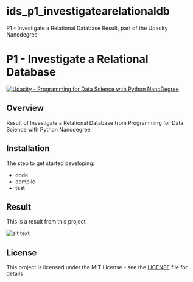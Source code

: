 # ids_p1_investigatearelationaldb
P1 - Investigate a Relational Database Result, part of the Udacity Nanodegree

# **P1 - Investigate a Relational Database** 
[![Udacity - Programming for Data Science with Python NanoDegree](https://github.com/vickyaziz/sdc_p1_lanelines/blob/master/test_images/shield-udacity.png)](https://www.udacity.com/school-of-data-science)


Overview
---
Result of Investigate a Relational Database from Programming for Data Science with Python Nanodegree


Installation
---

The step to get started developing:
* code
* compile
* test

Result
---

[//]: # (Image References)
[pipe0]: ./result/screenshoot.png "Investigate a Relational Database"

This is a result from this project 

![alt text][pipe0]


## License
This project is licensed under the MIT License - see the [LICENSE](LICENSE) file for details
